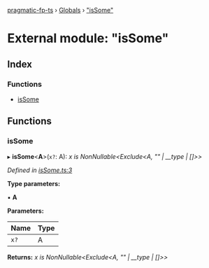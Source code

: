 [pragmatic-fp-ts](../README.md) › [Globals](../globals.md) › ["isSome"](_issome_.md)

# External module: "isSome"

## Index

### Functions

* [isSome](_issome_.md#issome)

## Functions

###  isSome

▸ **isSome**<**A**>(`x?`: A): *x is NonNullable<Exclude<A, "" | __type | []>>*

*Defined in [isSome.ts:3](https://github.com/hermann-p/pragmatic-fp-ts/blob/65c599f/src/isSome.ts#L3)*

**Type parameters:**

▪ **A**

**Parameters:**

Name | Type |
------ | ------ |
`x?` | A |

**Returns:** *x is NonNullable<Exclude<A, "" | __type | []>>*
